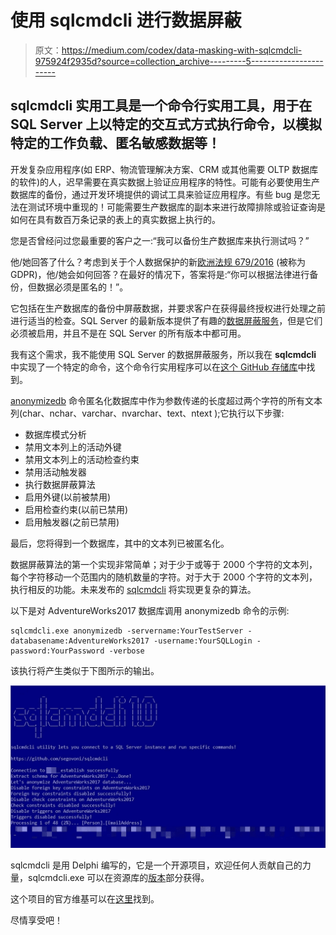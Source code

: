 # 使用 sqlcmdcli 进行数据屏蔽

> 原文：<https://medium.com/codex/data-masking-with-sqlcmdcli-975924f2935d?source=collection_archive---------5----------------------->

## sqlcmdcli 实用工具是一个命令行实用工具，用于在 SQL Server 上以特定的交互式方式执行命令，以模拟特定的工作负载、匿名敏感数据等！

开发复杂应用程序(如 ERP、物流管理解决方案、CRM 或其他需要 OLTP 数据库的软件)的人，迟早需要在真实数据上验证应用程序的特性。可能有必要使用生产数据库的备份，通过开发环境提供的调试工具来验证应用程序。有些 bug 是您无法在测试环境中重现的！可能需要生产数据库的副本来进行故障排除或验证查询是如何在具有数百万条记录的表上的真实数据上执行的。

您是否曾经问过您最重要的客户之一:“我可以备份生产数据库来执行测试吗？”

他/她回答了什么？考虑到关于个人数据保护的新[欧洲法规 679/2016](https://www.eugdpr.org/) (被称为 GDPR)，他/她会如何回答？在最好的情况下，答案将是:“你可以根据法律进行备份，但数据必须是匿名的！”。

它包括在生产数据库的备份中屏蔽数据，并要求客户在获得最终授权进行处理之前进行适当的检查。SQL Server 的最新版本提供了有趣的[数据屏蔽服务](https://docs.microsoft.com/it-it/sql/relational-databases/security/dynamic-data-masking?WT.mc_id=DP-MVP-4029181)，但是它们必须被启用，并且不是在 SQL Server 的所有版本中都可用。

我有这个需求，我不能使用 SQL Server 的数据屏蔽服务，所以我在 **sqlcmdcli** 中实现了一个特定的命令，这个命令行实用程序可以在[这个 GitHub 存储库](https://github.com/segovoni/sqlcmdcli)中找到。

[anonymizedb](https://github.com/segovoni/sqlcmdcli/wiki#anonymizedb-anondb) 命令匿名化数据库中作为参数传递的长度超过两个字符的所有文本列(char、nchar、varchar、nvarchar、text、ntext );它执行以下步骤:

*   数据库模式分析
*   禁用文本列上的活动外键
*   禁用文本列上的活动检查约束
*   禁用活动触发器
*   执行数据屏蔽算法
*   启用外键(以前被禁用)
*   启用检查约束(以前已禁用)
*   启用触发器(之前已禁用)

最后，您将得到一个数据库，其中的文本列已被匿名化。

数据屏蔽算法的第一个实现非常简单；对于少于或等于 2000 个字符的文本列，每个字符移动一个范围内的随机数量的字符。对于大于 2000 个字符的文本列，执行相反的功能。未来发布的 [sqlcmdcli](https://github.com/segovoni/sqlcmdcli) 将实现更复杂的算法。

以下是对 AdventureWorks2017 数据库调用 anonymizedb 命令的示例:

```
sqlcmdcli.exe anonymizedb -servername:YourTestServer -databasename:AdventureWorks2017 -username:YourSQLLogin -password:YourPassword -verbose
```

该执行将产生类似于下图所示的输出。

![](img/01ce814da233c5852814fbe3522f03ef.png)

sqlcmdcli 是用 Delphi 编写的，它是一个开源项目，欢迎任何人贡献自己的力量，sqlcmdcli.exe 可以在资源库的[版本](https://github.com/segovoni/sqlcmdcli/releases)部分获得。

这个项目的官方维基可以在[这里](https://github.com/segovoni/sqlcmdcli/wiki)找到。

尽情享受吧！